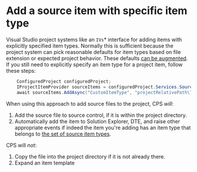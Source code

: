 Add a source item with specific item type
=========================================

Visual Studio project systems like an `IVs`* interface for adding items
with explicitly specified item types. Normally this is sufficient because
the project system can pick reasonable defaults for item types based
on file extension or expected project behavior. These defaults [can be
augmented](custom_item_types.md). If you still need to explicitly 
specify an item type for a project item, follow these steps:

```csharp
    ConfiguredProject configuredProject;
    IProjectItemProvider sourceItems = configuredProject.Services.SourceItems;
    await sourceItems.AddAsync("CustomItemType", "projectRelativePath\ToYourFile.xpp");
```

When using this approach to add source files to the project, CPS *will*:

1. Add the source file to source control, if it is within the project 
   directory.
2. Automatically add the item to Solution Explorer, DTE, and raise other
   appropriate events if indeed the item you're adding has an item type that
   belongs to [the set of source item types](custom_item_types.md).

CPS will *not*:

1. Copy the file into the project directory if it is not already there.
2. Expand an item template
